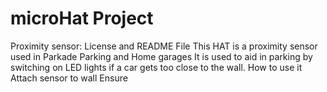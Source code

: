 # microHat Project

Proximity sensor: License and README File
This HAT is a proximity sensor used in Parkade Parking and Home garages
It is used to aid in parking by switching on LED lights if a car gets too close to the wall.
How to use it
Attach sensor to wall
Ensure 